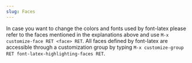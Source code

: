 ```yaml
---
slug: Faces
---
```


In case you want to change the colors and fonts used by font-latex please refer to the faces mentioned in the explanations above and use `M-x customize-face RET <face> RET`. All faces defined by font-latex are accessible through a customization group by typing `M-x customize-group RET font-latex-highlighting-faces RET`.
